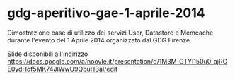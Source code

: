 gdg-aperitivo-gae-1-aprile-2014
===============================

Dimostrazione base di utilizzo dei servizi User, Datastore e Memcache durante l'evento del 1 Aprile 2014 organizzato dal GDG Firenze.

Slide disponibili all'indirizzo
https://docs.google.com/a/noovle.it/presentation/d/1M3M_GTYl150u0_ajROE0ydHof5MK74JIWwU9QbuHBaI/edit

